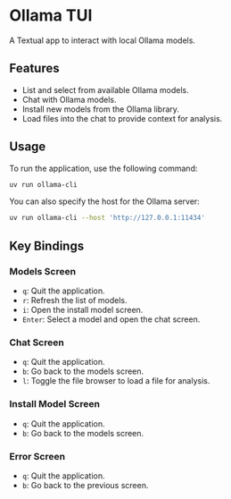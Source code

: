 # Ollama TUI

A Textual app to interact with local Ollama models.

## Features

- List and select from available Ollama models.
- Chat with Ollama models.
- Install new models from the Ollama library.
- Load files into the chat to provide context for analysis.

## Usage

To run the application, use the following command:

```bash
uv run ollama-cli
```

You can also specify the host for the Ollama server:

```bash
uv run ollama-cli --host 'http://127.0.0.1:11434'
```

## Key Bindings

### Models Screen

- `q`: Quit the application.
- `r`: Refresh the list of models.
- `i`: Open the install model screen.
- `Enter`: Select a model and open the chat screen.

### Chat Screen

- `q`: Quit the application.
- `b`: Go back to the models screen.
- `l`: Toggle the file browser to load a file for analysis.

### Install Model Screen

- `q`: Quit the application.
- `b`: Go back to the models screen.

### Error Screen

- `q`: Quit the application.
- `b`: Go back to the previous screen.
